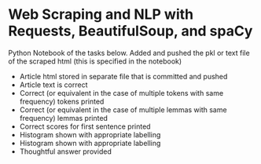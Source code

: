 # Web Scraping and NLP with Requests, BeautifulSoup, and spaCy

Python Notebook of the tasks below.
Added and pushed the pkl or text file of the scraped html (this is specified in the notebook)

* Article html stored in separate file that is committed and pushed
* Article text is correct
* Correct (or equivalent in the case of multiple tokens with same frequency) tokens printed
* Correct (or equivalent in the case of multiple lemmas with same frequency) lemmas printed
* Correct scores for first sentence printed
* Histogram shown with appropriate labelling
* Histogram shown with appropriate labelling
* Thoughtful answer provided
